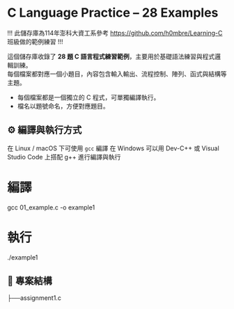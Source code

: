 # C Language Practice – 28 Examples

!!! 此儲存庫為114年澎科大資工系參考 https://github.com/h0mbre/Learning-C 班級做的範例練習 !!!

這個儲存庫收錄了 **28 題 C 語言程式練習範例**，主要用於基礎語法練習與程式邏輯訓練。  
每個檔案都對應一個小題目，內容包含輸入輸出、流程控制、陣列、函式與結構等主題。


- 每個檔案都是一個獨立的 C 程式，可單獨編譯執行。
- 檔名以題號命名，方便對應題目。

## ⚙️ 編譯與執行方式
在 Linux / macOS 下可使用 `gcc` 編譯
在 Windows 可以用 Dev-C++ 或 Visual Studio Code 上搭配 g++ 進行編譯與執行



# 編譯
gcc 01_example.c -o example1

# 執行
./example1



## 📂 專案結構
├──assignment1.c
